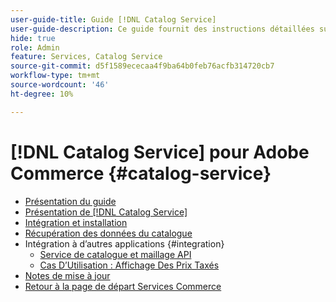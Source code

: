 ```yaml
---
user-guide-title: Guide [!DNL Catalog Service]
user-guide-description: Ce guide fournit des instructions détaillées sur l’utilisation  [!DNL Catalog Service]  pour Adobe Commerce.
hide: true
role: Admin
feature: Services, Catalog Service
source-git-commit: d5f1589ececaa4f9ba64b0feb76acfb314720cb7
workflow-type: tm+mt
source-wordcount: '46'
ht-degree: 10%

---
```


# [!DNL Catalog Service] pour Adobe Commerce {#catalog-service}

- [Présentation du guide](guide-overview.md)
- [Présentation de  [!DNL Catalog Service]](overview.md)
- [Intégration et installation](installation.md)
- [Récupération des données du catalogue](graphql-queries.md)
- Intégration à d’autres applications {#integration}
   - [Service de catalogue et maillage API](mesh.md)
   - [Cas D’Utilisation : Affichage Des Prix Taxés](taxes.md)
- [Notes de mise à jour](release-notes.md)
- [Retour à la page de départ Services Commerce](https://experienceleague.adobe.com/en/docs/commerce/user-guides/home)


